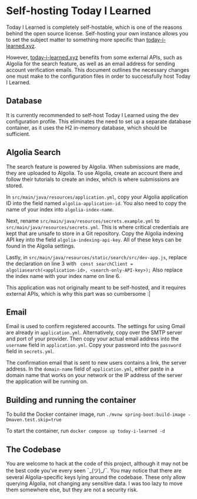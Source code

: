 # Self-hosting Today I Learned
Today I Learned is completely self-hostable, which is one of the reasons behind the open source license. Self-hosting your own instance allows you to set the subject matter to something more specific than [today-i-learned.xyz](https://today-i-learned.xyz).

However, [today-i-learned.xyz](https://today-i-learned.xyz) benefits from some external APIs, such as Algolia for the search feature, as well as an email address for sending account verification emails. This document outlines the necessary changes one must make to the configuration files in order to successfully host Today I Learned.

## Database
It is currently recommended to self-host Today I Learned using the dev configuration profile. This eliminates the need to set up a separate database container, as it uses the H2 in-memory database, which should be sufficient.

## Algolia Search
The search feature is powered by Algolia. When submissions are made, they are uploaded to Algolia. To use Algolia, create an account there and follow their tutorials to create an index, which is where submissions are stored.

In `src/main/java/resources/application.yml`, copy your Algolia application ID into the field named `algolia-application-id`. You also need to copy the name of your index into `algolia-index-name`.

Next, rename `src/main/java/resources/secrets.example.yml` to `src/main/java/resources/secrets.yml`. This is where critical credentials are kept that are unsafe to store in a Git repository. Copy the Algolia indexing API key into the field `algolia-indexing-api-key`. All of these keys can be found in the Algolia settings.

Lastly, in `src/main/java/resources/static/search/src/dev-app.js`, replace the declaration on line 3 with `
const searchClient = algoliasearch(<application-id>, <search-only-API-key>);`
Also replace the index name with your index name on line 6.

This application was not originally meant to be self-hosted, and it requires external APIs, which is why this part was so cumbersome :|

## Email
Email is used to confirm registered accounts. The settings for using Gmail are already in `application.yml`. Alternatively, copy over the SMTP server and port of your provider. Then copy your actual email address into the `username` field in `application.yml`. Copy your password into the `password` field in `secrets.yml`. 

The confirmation email that is sent to new users contains a link, the server address. In the `domain-name` field of `application.yml`, either paste in a domain name that works on your network or the IP address of the server the application will be running on.

## Building and running the container
To build the Docker container image, run `./mvnw spring-boot:build-image -Dmaven.test.skip=true`

To start the container, run `docker compose up today-i-learned -d`


## The Codebase
You are welcome to hack at the code of this project, although it may not be the best code you've every seen ¯\_(ツ)_/¯.
You may notice that there are several Algolia-specific keys lying around the codebase. These only allow querying Algolia, not changing any sensitive data. I was too lazy to move them somewhere else, but they are not a security risk.